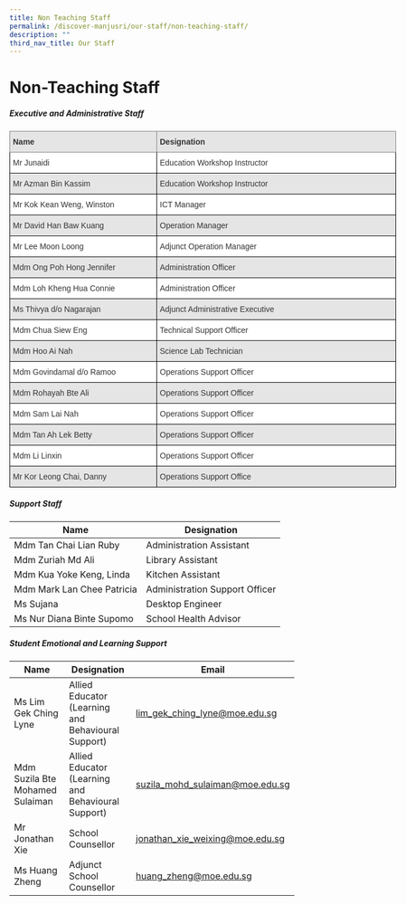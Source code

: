 ```yaml
---
title: Non Teaching Staff
permalink: /discover-manjusri/our-staff/non-teaching-staff/
description: ""
third_nav_title: Our Staff
---
```

# **Non-Teaching Staff**

##### **Executive and Administrative Staff**

<style type="text/css">
.tg  {border-collapse:collapse;border-spacing:0;}
.tg td{border-color:black;border-style:solid;border-width:1px;font-family:Arial, sans-serif;font-size:14px;
  overflow:hidden;padding:10px 5px;word-break:normal;}
.tg th{border-color:black;border-style:solid;border-width:1px;font-family:Arial, sans-serif;font-size:14px;
  font-weight:normal;overflow:hidden;padding:10px 5px;word-break:normal;}
.tg .tg-yu53{background-color:#E5E5E5;border-color:inherit;color:#333;font-weight:bold;text-align:left;vertical-align:top}
.tg .tg-citn{background-color:#FFF;color:#333;text-align:left;vertical-align:top}
.tg .tg-pz2b{background-color:#E5E5E5;color:#333;text-align:left;vertical-align:top}
</style>
<table class="tg" style="undefined;table-layout: fixed; width: 700px">
<colgroup>
<col style="width: 260px">
<col style="width: 423px">
</colgroup>
<thead>
  <tr>
    <th class="tg-yu53">Name    </th>
    <th class="tg-yu53">Designation<br></th>
  </tr>
</thead>
<tbody>
  <tr>
    <td class="tg-citn">Mr Junaidi<br></td>
    <td class="tg-citn">Education Workshop Instructor<br></td>
  </tr>
  <tr>
    <td class="tg-pz2b">Mr Azman Bin Kassim<br></td>
    <td class="tg-pz2b">Education Workshop Instructor <br></td>
  </tr>
  <tr>
    <td class="tg-citn">Mr Kok Kean Weng, Winston<br></td>
    <td class="tg-citn">ICT Manager<br></td>
  </tr>
  <tr>
    <td class="tg-pz2b">Mr David Han Baw Kuang <br></td>
    <td class="tg-pz2b">Operation Manager<br></td>
  </tr>
  <tr>
    <td class="tg-citn">Mr Lee Moon Loong</td>
    <td class="tg-citn">Adjunct Operation Manager</td>
  </tr>
  <tr>
    <td class="tg-pz2b">Mdm Ong Poh Hong Jennifer<br></td>
    <td class="tg-pz2b">Administration Officer<br></td>
  </tr>
  <tr>
    <td class="tg-citn">Mdm Loh Kheng Hua Connie<br></td>
    <td class="tg-citn">Administration Officer<br></td>
  </tr>
  <tr>
    <td class="tg-pz2b">Ms Thivya d/o Nagarajan</td>
    <td class="tg-pz2b">Adjunct Administrative Executive<br></td>
  </tr>
  <tr>
    <td class="tg-citn">Mdm Chua Siew Eng</td>
    <td class="tg-citn">Technical Support Officer<br></td>
  </tr>
  <tr>
    <td class="tg-pz2b">Mdm Hoo Ai Nah</td>
    <td class="tg-pz2b">Science Lab Technician</td>
  </tr>
  <tr>
    <td class="tg-citn">Mdm Govindamal d/o Ramoo<br></td>
    <td class="tg-citn">Operations Support Officer<br></td>
  </tr>
  <tr>
    <td class="tg-pz2b">Mdm Rohayah Bte Ali<br></td>
    <td class="tg-pz2b">Operations Support Officer<br></td>
  </tr>
  <tr>
    <td class="tg-citn">Mdm <span style="background-color:transparent">Sam Lai Nah</span><br></td>
    <td class="tg-citn">Operations Support Officer </td>
  </tr>
  <tr>
    <td class="tg-pz2b">Mdm Tan Ah Lek Betty<br></td>
    <td class="tg-pz2b">Operations Support Officer<br></td>
  </tr>
  <tr>
    <td class="tg-citn">Mdm <span style="background-color:transparent">Li Linxin</span><br></td>
    <td class="tg-citn">Operations Support Officer<br></td>
  </tr>
  <tr>
    <td class="tg-pz2b">Mr Kor Leong Chai, Danny</td>
    <td class="tg-pz2b">Operations Support Office</td>
  </tr>
</tbody>
</table>

##### Support Staff

| Name                       | Designation                       |
|----------------|------------------------|
| Mdm Tan Chai Lian Ruby     | Administration Assistant          |
| Mdm Zuriah Md Ali          | Library Assistant                 |
| Mdm Kua Yoke Keng, Linda   | Kitchen Assistant                 |
| Mdm Mark Lan Chee Patricia | Administration Support Officer    |
| Ms Sujana                  | Desktop Engineer                  |
| Ms Nur Diana Binte Supomo  | School Health Advisor             |


##### Student Emotional and Learning Support	

| Name                 | Designation        |  Email        |
|-------------|-------------|------------------|
| Ms Lim Gek Ching Lyne           | Allied Educator (Learning and Behavioural Support) |  lim_gek_ching_lyne@moe.edu.sg   |
| Mdm Suzila Bte Mohamed Sulaiman | Allied Educator (Learning and Behavioural Support) |  suzila_mohd_sulaiman@moe.edu.sg |
| Mr Jonathan Xie                 | School Counsellor                                  |  jonathan_xie_weixing@moe.edu.sg |
| Ms Huang Zheng                  | Adjunct School Counsellor                          |  huang_zheng@moe.edu.sg          |